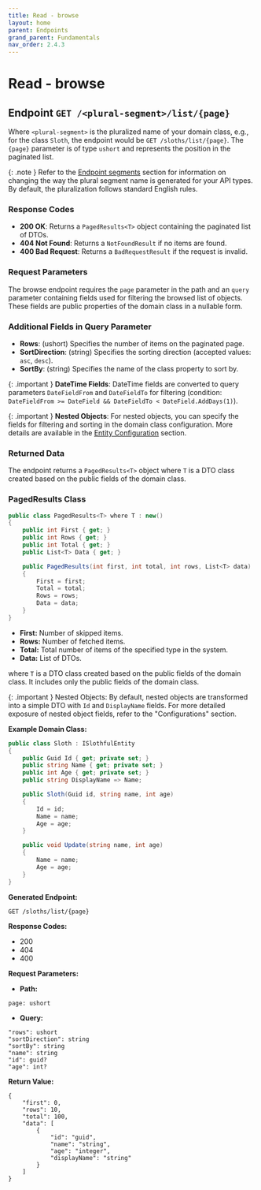 ```yaml
---
title: Read - browse
layout: home
parent: Endpoints
grand_parent: Fundamentals
nav_order: 2.4.3
---
```


# Read - browse

## Endpoint `GET /<plural-segment>/list/{page}`

Where `<plural-segment>` is the pluralized name of your domain class, e.g., for the class `Sloth`, the endpoint would be `GET /sloths/list/{page}`. The `{page}` parameter is of type `ushort` and represents the position in the paginated list.

{: .note }
Refer to the [Endpoint segments](https://slothful.dev/advanced-topics/endpoint-segments.html) section for information on changing the way the plural segment name is generated for your API types. By default, the pluralization follows standard English rules.

### Response Codes
- **200 OK**: Returns a `PagedResults<T>` object containing the paginated list of DTOs.
- **404 Not Found**: Returns a `NotFoundResult` if no items are found.
- **400 Bad Request**: Returns a `BadRequestResult` if the request is invalid.

### Request Parameters
The browse endpoint requires the `page` parameter in the path and an `query` parameter containing fields used for filtering the browsed list of objects. These fields are public properties of the domain class in a nullable form.

### Additional Fields in Query Parameter
- **Rows**: (ushort) Specifies the number of items on the paginated page.
- **SortDirection**: (string) Specifies the sorting direction (accepted values: `asc`, `desc`).
- **SortBy**: (string) Specifies the name of the class property to sort by.

{: .important }
**DateTime Fields**: DateTime fields are converted to query parameters `DateFieldFrom` and `DateFieldTo` for filtering (condition: `DateFieldFrom >= DateField && DateFieldTo < DateField.AddDays(1)`).

{: .important }
**Nested Objects**: For nested objects, you can specify the fields for filtering and sorting in the domain class configuration. More details are available in the [Entity Configuration](https://slothful.dev/fundamentals/configurations/entity-configuration.html) section.

### Returned Data
The endpoint returns a `PagedResults<T>` object where `T` is a DTO class created based on the public fields of the domain class.

### PagedResults<T> Class
```csharp
public class PagedResults<T> where T : new()
{
    public int First { get; }
    public int Rows { get; }
    public int Total { get; }
    public List<T> Data { get; }

    public PagedResults(int first, int total, int rows, List<T> data)
    {
        First = first;
        Total = total;
        Rows = rows;
        Data = data;
    }
}
```

- **First:** Number of skipped items.
- **Rows:** Number of fetched items.
- **Total:** Total number of items of the specified type in the system.
- **Data:** List of DTOs.

where `T` is a DTO class created based on the public fields of the domain class. It includes only the public fields of the domain class.

{: .important }
Nested Objects: By default, nested objects are transformed into a simple DTO with `Id` and `DisplayName` fields. For more detailed exposure of nested object fields, refer to the "Configurations" section.

**Example Domain Class:**
```csharp
public class Sloth : ISlothfulEntity
{
    public Guid Id { get; private set; }
    public string Name { get; private set; }
    public int Age { get; private set; }
    public string DisplayName => Name;

    public Sloth(Guid id, string name, int age)
    {
        Id = id;
        Name = name;
        Age = age;
    }

    public void Update(string name, int age)
    {
        Name = name;
        Age = age;
    }
}
```

**Generated Endpoint:**
```
GET /sloths/list/{page}
```

**Response Codes:**
- 200
- 404
- 400

**Request Parameters:**
- **Path:**

```
page: ushort
```
- **Query:**

```
"rows": ushort
"sortDirection": string
"sortBy": string
"name": string
"id": guid?
"age": int?
```

**Return Value:**
```
{
    "first": 0,
    "rows": 10,
    "total": 100,
    "data": [
        {
            "id": "guid",
            "name": "string",
            "age": "integer",
            "displayName": "string"
        }
    ]
}
```

